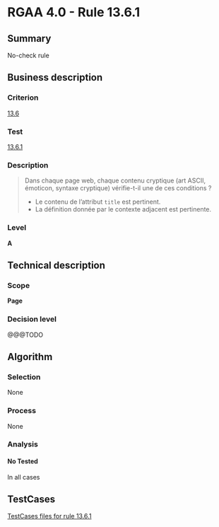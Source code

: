 # RGAA 4.0 - Rule 13.6.1

## Summary
No-check rule


## Business description

### Criterion
[13.6](https://www.numerique.gouv.fr/publications/rgaa-accessibilite/methode/criteres/#crit-13-6)

### Test
[13.6.1](https://www.numerique.gouv.fr/publications/rgaa-accessibilite/methode/criteres/#test-13-6-1)

### Description
> Dans chaque page web, chaque contenu cryptique (art ASCII, émoticon, syntaxe cryptique) vérifie-t-il une de ces conditions ?
> 
> * Le contenu de l’attribut `title` est pertinent.
> * La définition donnée par le contexte adjacent est pertinente.

### Level
**A**


## Technical description

### Scope
**Page**

### Decision level
@@@TODO


## Algorithm

### Selection
None

### Process
None

### Analysis

#### No Tested
In all cases


##  TestCases

[TestCases files for rule 13.6.1](https://gitlab.com/asqatasun/Asqatasun/-/tree/v5/rules/rules-rgaa4.0/src/test/resources/testcases/rgaa40//Rgaa40Rule130601/)


